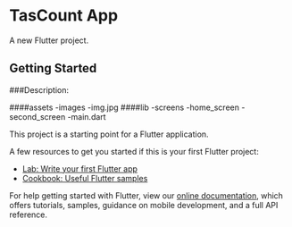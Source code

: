 # TasCount App

A new Flutter project.

## Getting Started

###Description:

  ####assets
      -images
        -img.jpg
  ####lib 
    -screens
      -home_screen
      -second_screen 
    -main.dart



This project is a starting point for a Flutter application.

A few resources to get you started if this is your first Flutter project:

- [Lab: Write your first Flutter app](https://flutter.dev/docs/get-started/codelab)
- [Cookbook: Useful Flutter samples](https://flutter.dev/docs/cookbook)

For help getting started with Flutter, view our
[online documentation](https://flutter.dev/docs), which offers tutorials,
samples, guidance on mobile development, and a full API reference.
